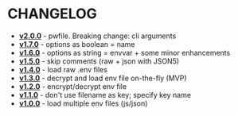 # CHANGELOG

* **[v2.0.0](../../releases/tag/v2.0.0)** - pwfile. Breaking change: cli arguments
* **[v1.7.0](../../releases/tag/v1.7.0)** - options as boolean = name
* **[v1.6.0](../../releases/tag/v1.6.0)** - options as string = envvar + some minor enhancements
* **[v1.5.0](../../releases/tag/v1.5.0)** - skip comments (raw + json with JSON5)
* **[v1.4.0](../../releases/tag/v1.4.0)** - load raw .env files
* **[v1.3.0](../../releases/tag/v1.3.0)** - decrypt and load env file on-the-fly (MVP)
* **[v1.2.0](../../releases/tag/v1.2.0)** - encrypt/decrypt env file
* **[v1.1.0](../../releases/tag/v1.1.0)** - don't use filename as key; specify key name
* **[v1.0.0](../../releases/tag/v1.0.0)** - load multiple env files (js/json)
